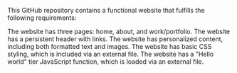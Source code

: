 This GitHub repository contains a functional website that fulfills the following requirements:

The website has three pages: home, about, and work/portfolio.
The website has a persistent header with links.
The website has personalized content, including both formatted text and images.
The website has basic CSS styling, which is included via an external file.
The website has a "Hello world" tier JavaScript function, which is loaded via an external file.